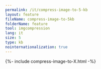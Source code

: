 ```yaml
---
permalink: /it/compress-image-to-5-kb
layout: feature
fileName: compress-image-to-5kb
folderName: feature
tool: imgcompression
lang: it
size: 5
type: kb
nointernationalization: true
---
```

{%- include compress-image-to-X.html -%}       
